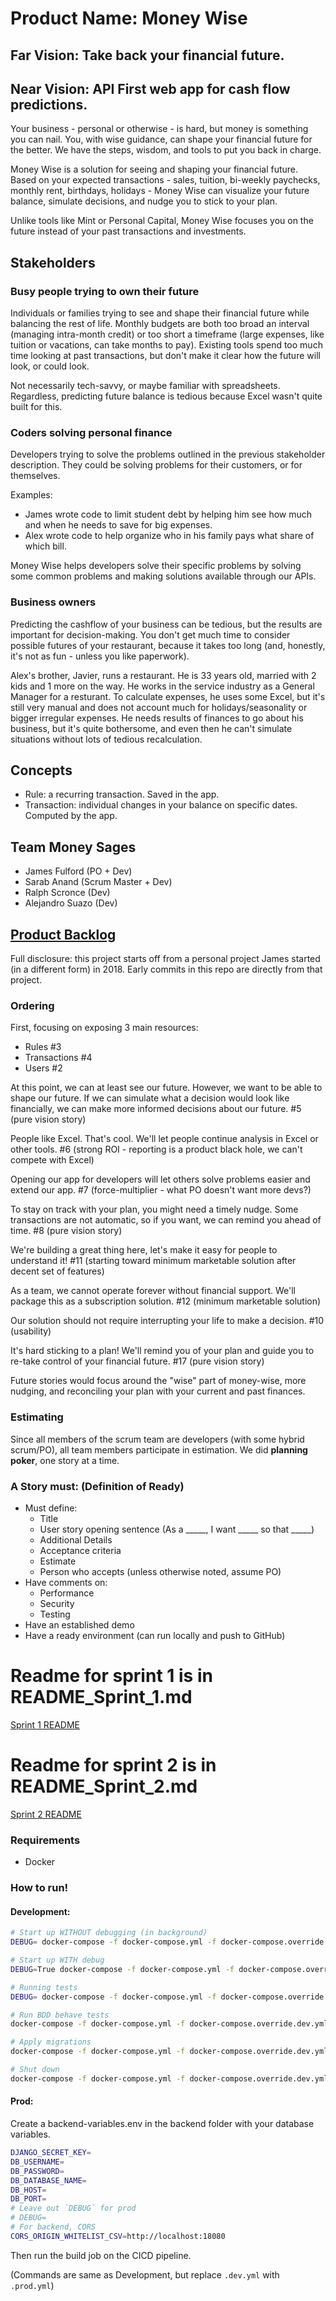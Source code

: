 # Product Name: Money Wise

## Far Vision: Take back your financial future.

## Near Vision: API First web app for cash flow predictions.

Your business - personal or otherwise - is hard, but money is something you can nail. You, with wise guidance, can shape your financial future for the better. We have the steps, wisdom, and tools to put you back in charge.

Money Wise is a solution for seeing and shaping your financial future. Based on your expected transactions - sales, tuition, bi-weekly paychecks, monthly rent, birthdays, holidays - Money Wise can visualize your future balance, simulate decisions, and nudge you to stick to your plan.

Unlike tools like Mint or Personal Capital, Money Wise focuses you on the future instead of your past transactions and investments.

## Stakeholders

### Busy people trying to own their future

Individuals or families trying to see and shape their financial future while balancing the rest of life. Monthly budgets are both too broad an interval (managing intra-month credit) or too short a timeframe (large expenses, like tuition or vacations, can take months to pay). Existing tools spend too much time looking at past transactions, but don't make it clear how the future will look, or could look.

Not necessarily tech-savvy, or maybe familiar with spreadsheets. Regardless, predicting future balance is tedious because Excel wasn't quite built for this.

### Coders solving personal finance

Developers trying to solve the problems outlined in the previous stakeholder description. They could be solving problems for their customers, or for themselves.

Examples:
- James wrote code to limit student debt by helping him see how much and when he needs to save for big expenses.
- Alex wrote code to help organize who in his family pays what share of which bill.

Money Wise helps developers solve their specific problems by solving some common problems and making solutions available through our APIs.

### Business owners

Predicting the cashflow of your business can be tedious, but the results are important for decision-making. You don't get much time to consider possible futures of your restaurant, because it takes too long (and, honestly, it's not as fun - unless you like paperwork).

Alex's brother, Javier, runs a restaurant. He is 33 years old, married with 2 kids and 1 more on the way. He works in the service industry as a General Manager for a resturant. To calculate expenses, he uses some Excel, but it's still very manual and does not account much for holidays/seasonality or bigger irregular expenses. He needs results of finances to go about his business, but it's quite bothersome, and even then he can't simulate situations without lots of tedious recalculation.

## Concepts

- Rule: a recurring transaction. Saved in the app.
- Transaction: individual changes in your balance on specific dates. Computed by the app.

## Team Money Sages

- James Fulford (PO + Dev)
- Sarab Anand (Scrum Master + Dev)
- Ralph Scronce (Dev)
- Alejandro Suazo (Dev)

## [Product Backlog](https://app.zenhub.com/workspaces/moneywise2020-5f984e412accf2001e9acc9c/board?repos=307744600)

Full disclosure: this project starts off from a personal project James started (in a different form) in 2018. Early commits in this repo are directly from that project.

### Ordering

First, focusing on exposing 3 main resources:

- Rules #3
- Transactions #4
- Users #2

At this point, we can at least see our future. However, we want to be able to shape our future. If we can simulate what a decision would look like financially, we can make more informed decisions about our future. #5 (pure vision story)

People like Excel. That's cool. We'll let people continue analysis in Excel or other tools. #6 (strong ROI - reporting is a product black hole, we can't compete with Excel)

Opening our app for developers will let others solve problems easier and extend our app. #7 (force-multiplier - what PO doesn't want more devs?)

To stay on track with your plan, you might need a timely nudge. Some transactions are not automatic, so if you want, we can remind you ahead of time. #8 (pure vision story)

We're building a great thing here, let's make it easy for people to understand it! #11 (starting toward minimum marketable solution after decent set of features)

As a team, we cannot operate forever without financial support. We'll package this as a subscription solution. #12 (minimum marketable solution)

Our solution should not require interrupting your life to make a decision. #10 (usability)

It's hard sticking to a plan! We'll remind you of your plan and guide you to re-take control of your financial future. #17 (pure vision story)

Future stories would focus around the "wise" part of money-wise, more nudging, and reconciling your plan with your current and past finances.

### Estimating

Since all members of the scrum team are developers (with some hybrid scrum/PO), all team members participate in estimation. We did **planning poker**, one story at a time.

### A Story must: (Definition of Ready)

- Must define:
  - Title
  - User story opening sentence (As a _____, I want _____ so that _____)
  - Additional Details
  - Acceptance criteria
  - Estimate
  - Person who accepts (unless otherwise noted, assume PO)
- Have comments on:
  - Performance
  - Security
  - Testing
- Have an established demo
- Have a ready environment (can run locally and push to GitHub)


# Readme for sprint 1 is in README_Sprint_1.md
[Sprint 1 README](README_Sprint_1.md)

# Readme for sprint 2 is in README_Sprint_2.md
[Sprint 2 README](README_Sprint_2.md)


### Requirements
- Docker

### How to run!
#### Development:
```bash
# Start up WITHOUT debugging (in background)
DEBUG= docker-compose -f docker-compose.yml -f docker-compose.override.dev.yml up -d --build moneywise-backend 

# Start up WITH debug
DEBUG=True docker-compose -f docker-compose.yml -f docker-compose.override.dev.yml up -d

# Running tests
DEBUG= docker-compose -f docker-compose.yml -f docker-compose.override.dev.yml run -p 3001:3001 --rm moneywise-backend python manage.py test

# Run BDD behave tests
docker-compose -f docker-compose.yml -f docker-compose.override.dev.yml exec -it moneywise-backend python -m behave

# Apply migrations
docker-compose -f docker-compose.yml -f docker-compose.override.dev.yml exec moneywise-backend python manage.py migrate

# Shut down
docker-compose -f docker-compose.yml -f docker-compose.override.dev.yml down
```

#### Prod:

Create a backend-variables.env in the backend folder with your database variables.
```bash
DJANGO_SECRET_KEY=
DB_USERNAME=
DB_PASSWORD=
DB_DATABASE_NAME=
DB_HOST=
DB_PORT=
# Leave out `DEBUG` for prod
# DEBUG=
# For backend, CORS
CORS_ORIGIN_WHITELIST_CSV=http://localhost:18080
```

Then run the build job on the CICD pipeline. 

(Commands are same as Development, but replace `.dev.yml` with `.prod.yml`)
